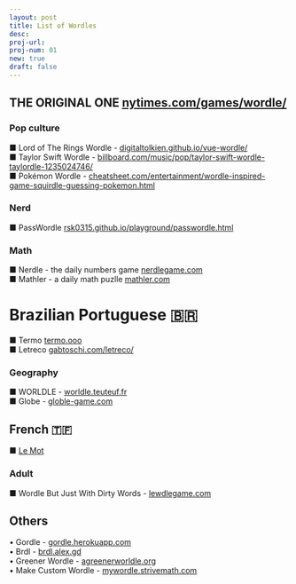 ```yaml
---
layout: post
title: List of Wordles
desc:
proj-url:
proj-num: 01
new: true
draft: false
---
```



## THE ORIGINAL ONE [nytimes.com/games/wordle/](https://www.nytimes.com/games/wordle/index.html)

### Pop culture
■ Lord of The Rings Wordle - [digitaltolkien.github.io/vue-wordle/](https://digitaltolkien.github.io/vue-wordle/) <br>
■ Taylor Swift Wordle - [billboard.com/music/pop/taylor-swift-wordle-taylordle-1235024746/](https://www.billboard.com/music/pop/taylor-swift-wordle-taylordle-1235024746/) <br>
■ Pokémon Wordle - [cheatsheet.com/entertainment/wordle-inspired-game-squirdle-guessing-pokemon.html](https://www.cheatsheet.com/entertainment/wordle-inspired-game-squirdle-guessing-pokemon.html/) <br>

### Nerd
■ PassWordle [rsk0315.github.io/playground/passwordle.html](https://rsk0315.github.io/playground/passwordle.html) <br>

###  Math
■ Nerdle - the daily numbers game [nerdlegame.com](https://nerdlegame.com/) <br>
■ Mathler - a daily math puzlle [mathler.com](https://www.mathler.com/) <br>


# Brazilian Portuguese 🇧🇷 
■ Termo [termo.ooo](https://term.ooo/) <br>
■ Letreco [gabtoschi.com/letreco/](https://www.gabtoschi.com/letreco/) <br>

### Geography
■ WORLDLE - [worldle.teuteuf.fr](https://worldle.teuteuf.fr/) <br>
■ Globe - [globle-game.com](https://globle-game.com/) <br>

## French 🇹🇫
■ [Le Mot](https://wordle.louan.me/)


### Adult
■ Wordle But Just With Dirty Words - [lewdlegame.com](https://www.lewdlegame.com/) <br>


## Others

• Gordle - [gordle.herokuapp.com](https://gordle.herokuapp.com) <br />
• Brdl - [brdl.alex.gd](https://brdl.alex.gd/) <br /> 
• Greener Wordle - [agreenerworldle.org](https://agreenerworldle.org/) <br />
• Make Custom Wordle - [mywordle.strivemath.com](https://mywordle.strivemath.com/) <br />
